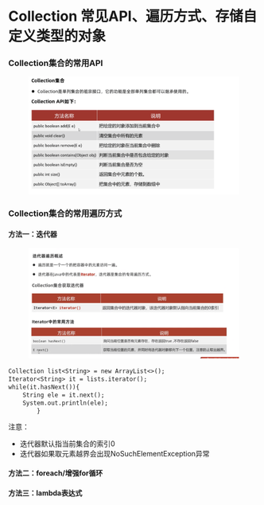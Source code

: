 # Collection 常见API、遍历方式、存储自定义类型的对象

### Collection集合的常用API

<figure><img src="../.gitbook/assets/Screen Shot 2022-11-01 at 7.53.52 PM.png" alt=""><figcaption></figcaption></figure>

### Collection集合的常用遍历方式

#### 方法一：迭代器

<figure><img src="../.gitbook/assets/Screen Shot 2022-11-01 at 7.57.13 PM.png" alt=""><figcaption></figcaption></figure>

```
Collection list<String> = new ArrayList<>();
Iterator<String> it = lists.iterator();
while(it.hasNext()){
    String ele = it.next();
    System.out.println(ele);
        }
```

注意：

* 迭代器默认指当前集合的索引0
* 迭代器如果取元素越界会出现NoSuchElementException异常

#### 方法二：foreach/增强for循环

#### 方法三：lambda表达式

